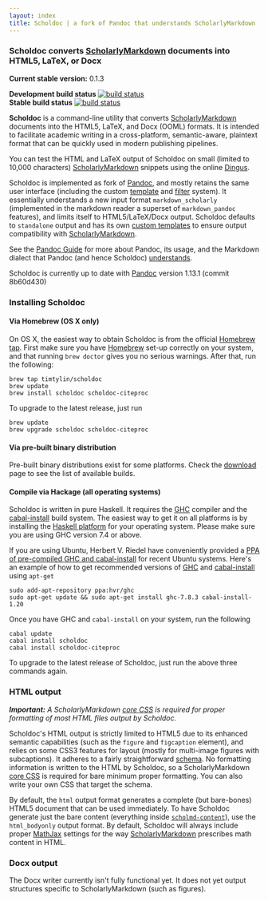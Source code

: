 ```yaml
---
layout: index
title: Scholdoc | a fork of Pandoc that understands ScholarlyMarkdown
---
```


### Scholdoc converts [ScholarlyMarkdown][scholmd] documents into HTML5, LaTeX, or Docx

**Current stable version:** 0.1.3

**Development build status** [![build status][scholarly-devel-travisimage]][travis_stat]  
**Stable build status** [![build status][scholarly-travisimage]][travis_stat]

**Scholdoc** is a command-line utility that converts
[ScholarlyMarkdown][scholmd] documents into the HTML5, LaTeX, and Docx (OOML)
formats. It is intended to facilitate academic writing in a cross-platform,
semantic-aware, plaintext format that can be quickly used in modern publishing
pipelines.

You can test the HTML and LaTeX output of Scholdoc on small (limited to 10,000
characters) [ScholarlyMarkdown][scholmd] snippets using the online
[Dingus][dingus].

Scholdoc is implemented as fork of [Pandoc][pandoc], and mostly retains the
same user interface (including the custom [template][pandocTemplate] and
[filter][pandocFilters] system). It essentially understands a new input format
`markdown_scholarly` (implemented in the markdown reader a superset of
`markdown_pandoc` features), and limits itself to HTML5/LaTeX/Docx output.
Scholdoc defaults to `standalone` output and has its own [custom
templates][scholdoc-templates] to ensure output compatibility with
[ScholarlyMarkdown][scholmd].

See the [Pandoc Guide][pandocReadme] for more about Pandoc, its usage, and the
Markdown dialect that Pandoc (and hence Scholdoc) [understands][pandocMarkdown].

Scholdoc is currently up to date with [Pandoc][pandoc] version 1.13.1 (commit 8b60d430)

### Installing Scholdoc

#### Via Homebrew (OS X only)

On OS X, the easiest way to obtain Scholdoc is from the official
[Homebrew][Homebrew] [tap][homebrew-scholdoc]. First make sure you have
[Homebrew][Homebrew] set-up correctly on your system, and that running `brew
doctor` gives you no serious warnings. After that, run the following:

    brew tap timtylin/scholdoc
    brew update
    brew install scholdoc scholdoc-citeproc

To upgrade to the latest release, just run

    brew update
    brew upgrade scholdoc scholdoc-citeproc

#### Via pre-built binary distribution

Pre-built binary distributions exist for some platforms. Check the [download][scholdoc-download] page to see the list of available builds.

#### Compile via Hackage (all operating systems)

Scholdoc is written in pure Haskell. It requires the [GHC] compiler and the
[cabal-install] build system. The easiest way to get it on all platforms is by
installing the [Haskell platform] for your operating system. Please make sure
you are using GHC version 7.4 or above.

If you are using Ubuntu, Herbert V. Riedel have conveniently provided a [PPA of
pre-compiled GHC and cabal-install][hvr-PPA] for recent Ubuntu systems. Here's
an example of how to get recommended versions of [GHC] and [cabal-install]
using `apt-get`

    sudo add-apt-repository ppa:hvr/ghc
    sudo apt-get update && sudo apt-get install ghc-7.8.3 cabal-install-1.20

Once you have GHC and `cabal-install` on your system, run the following

    cabal update
    cabal install scholdoc
    cabal install scholdoc-citeproc

To upgrade to the latest release of Scholdoc, just run the above three commands
again.

### HTML output

***Important:*** *A ScholarlyMarkdown [core CSS][corecss] is required for proper
formatting of most HTML files output by Scholdoc.*

Scholdoc's HTML output is strictly limited to HTML5 due to its enhanced
semantic capabilities (such as the `figure` and `figcaption` element), and
relies on some CSS3 features for layout (mostly for multi-image figures with
subcaptions). It adheres to a fairly straightforward [schema][html-schema]. No
formatting information is written to the HTML by Scholdoc, so a
ScholarlyMarkdown [core CSS][corecss] is required for bare minimum proper
formatting. You can also write your own CSS that target the schema.

By default, the `html` output format generates a complete (but bare-bones)
HTML5 document that can be used immediately. To have Scholdoc generate just the
bare content (everything inside [`scholmd-content`][html-schema-content]), use
the `html_bodyonly` output format. By default, Scholdoc will always include
proper [MathJax] settings for the way [ScholarlyMarkdown][scholmd] prescribes
math content in HTML.

### Docx output

The Docx writer currently isn't fully functional yet. It does not yet output structures specific to ScholarlyMarkdown (such as figures).

[scholmd]: http://scholarlymarkdown.com
[scholdoc]: https://github.com/timtylin/scholdoc
[scholdoc-types]: https://github.com/timtylin/scholdoc-types
[texmath]: https://github.com/jgm/texmath
[pandoc]: http://johnmacfarlane.net/pandoc/
[pandocReadme]: http://johnmacfarlane.net/pandoc/README.html
[pandocMarkdown]: http://johnmacfarlane.net/pandoc/README.html#pandocs-markdown
[pandocTemplate]: http://johnmacfarlane.net/pandoc/README.html#templates
[pandocFilters]: https://github.com/jgm/pandocfilters
[pandocWriters]: http://johnmacfarlane.net/pandoc/README.html#custom-writers
[pandoc-types]: https://github.com/jgm/pandoc-types
[travis_stat]: https://travis-ci.org/timtylin/scholdoc
[scholarly-devel-travisimage]: https://travis-ci.org/timtylin/scholdoc.svg?branch=master
[scholarly-travisimage]: https://travis-ci.org/timtylin/scholdoc.svg?branch=stable
[scholdoc-templates]: https://github.com/timtylin/scholdoc-templates
[html-schema]: http://scholarlymarkdown.com/Scholarly-Markdown-HTML-Schema.html
[html-schema-content]: http://scholarlymarkdown.com/Scholarly-Markdown-HTML-Schema.html#content
[corecss]: http://scholarlymarkdown.com/scholdoc-distribution/css/core/scholmd-core-latest.css
[mathjax]: http://www.mathjax.org
[GHC]: http://www.haskell.org/ghc/
[Haskell platform]: http://hackage.haskell.org/platform/
[cabal-install]: http://hackage.haskell.org/trac/hackage/wiki/CabalInstall
[zip-archive]: http://hackage.haskell.org/package/zip-archive
[highlighting-kate]: http://hackage.haskell.org/package/highlighting-kate
[blaze-html]: http://hackage.haskell.org/package/blaze-html
[Cabal User's Guide]: http://www.haskell.org/cabal/release/latest/doc/users-guide/builders.html#setup-configure-paths
[Homebrew]: http://brew.sh
[hvr-PPA]: https://launchpad.net/~hvr/+archive/ubuntu/ghc
[homebrew-scholdoc]: https://github.com/timtylin/homebrew-scholdoc/
[dingus]: http://scholarlymarkdown.com/dingus/
[scholdoc-download]: http://scholdoc.scholarlymarkdown.com/download/
